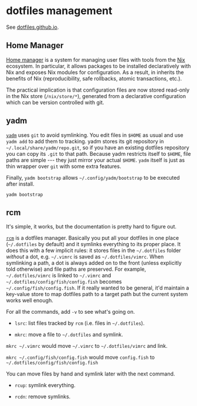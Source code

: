 # dotfiles management

See [dotfiles.github.io](https://dotfiles.github.io/).

## Home Manager

[Home manager](https://nix-community.github.io/home-manager/) is a system for
managing user files with tools from the [Nix](https://nixos.org/) ecosystem.
In particular, it allows packages to be installed declaratively with Nix and
exposes Nix modules for configuration. As a result, in inherits the benefits
of Nix (reproducibility, safe rollbacks, atomic transactions, etc.).

The practical implication is that configuration files are now stored
read-only in the Nix store (`/nix/store/*`), generated from a
declarative configuration which can be version controlled with git.

## yadm

[`yadm`](https://yadm.io/) uses `git` to avoid symlinking. You edit
files in `$HOME` as usual and use `yadm add` to add them to tracking.
yadm stores its git repository in `~/.local/share/yadm/repo.git`, so
if you have an existing dotfiles repository you can copy its `.git`
to that path. Because yadm restricts itself to `$HOME`, file paths
are simple --- they just mirror your actual `$HOME`. `yadm` itself
is just as thin wrapper over `git` with some extra features.

Finally, `yadm bootstrap` allows `~/.config/yadm/bootstrap`
to be executed after install.

```shell
yadm bootstrap
```

## rcm

It's simple, it works, but the documentation is pretty hard to figure out.

[`rcm`](https://github.com/thoughtbot/rcm) is a dotfiles manager. Basically
you put all your dotfiles in one place (`~/.dotfiles` by default) and it
symlinks everything to its proper place. It does this with a few implicit
rules: it stores files in the `~/.dotfiles` folder _without_ a dot, e.g.
`~/.vimrc` is saved as `~/.dotfiles/vimrc`. When symlinking a path, a dot is
always added on to the front (unless explicitly told otherwise) and file paths
are preserved. For example, `~/.dotfiles/vimrc` is linked to `~/.vimrc` and
`~/.dotfiles/config/fish/config.fish` becomes `~/.config/fish/config.fish`.
If it really wanted to be general, it'd maintain a key-value store to map
dotfiles path to a target path but the current system works well enough.

For all the commands, add `-v` to see what's going on.

- `lsrc`: list files tracked by `rcm` (i.e. files in `~/.dotfiles`).

- `mkrc`: move a file to `~/.dotfiles` and symlink.

`mkrc ~/.vimrc` would move `~/.vimrc` to `~/.dotfiles/vimrc` and link.

`mkrc ~/.config/fish/config.fish` would move `config.fish`
to `~/.dotfiles/config/fish/config.fish`

You can move files by hand and symlink later with the next command.

- `rcup`: symlink everything.

- `rcdn`: remove symlinks.
